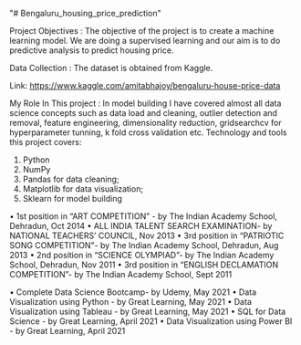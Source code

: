 "# Bengaluru_housing_price_prediction" 

Project Objectives : 
The objective of the project is to create a machine learning model. We are doing a supervised learning and our aim is to do predictive analysis to predict housing price.

Data Collection :
The dataset is obtained from Kaggle.

Link: https://www.kaggle.com/amitabhajoy/bengaluru-house-price-data

My Role In This project :
In model building I have covered almost all data science concepts such as data load and cleaning, outlier detection and removal, feature engineering, dimensionality reduction, gridsearchcv for hyperparameter tunning, k fold cross validation etc. Technology and tools this project covers: 
1. Python  
2. NumPy 
3. Pandas for data cleaning; 
4. Matplotlib for data visualization; 
5. Sklearn for model building 

•	1st position in “ART COMPETITION” - by The Indian Academy School, Dehradun, Oct 2014
•	ALL INDIA TALENT SEARCH EXAMINATION- by NATIONAL TEACHERS’ COUNCIL, Nov 2013
•	3rd position in “PATRIOTIC SONG COMPETITION"- by The Indian Academy School, Dehradun, Aug 2013
•	2nd position in “SCIENCE OLYMPIAD”- by The Indian Academy School, Dehradun, Nov 2011
•	3rd position in “ENGLISH DECLAMATION COMPETITION”- by The Indian Academy School, Sept 2011


•	Complete Data Science Bootcamp- by Udemy, May 2021
•	Data Visualization using Python - by Great Learning, May 2021
•	Data Visualization using Tableau - by Great Learning, May 2021
•	SQL for Data Science - by Great Learning, April 2021
•	Data Visualization using Power BI - by Great Learning, April 2021
